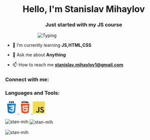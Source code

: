 <h1 align="center">Hello, I'm Stanislav Mihaylov</h1>
<h3 align="center">Just started with my JS course</h3>
<img align="right" alt="Typing" width="400" src="http://www.reactiongifs.com/r/ktpng.gif">

<p align="left"> <a href="https://twitter.com/" target="blank"><img src="https://img.shields.io/twitter/follow/?logo=twitter&style=for-the-badge" alt="" /></a> </p>

- 🌱 I’m currently learning **JS,HTML,CSS**

- 💬 Ask me about **Anything**

- 📫 How to reach me **stanislav.mihaylov1@gmail.com**

<h3 align="left">Connect with me:</h3>
<p align="left">
</p>

<h3 align="left">Languages and Tools:</h3>
<p align="left"> <a href="https://www.w3schools.com/css/" target="_blank" rel="noreferrer"> <img src="https://raw.githubusercontent.com/devicons/devicon/master/icons/css3/css3-original-wordmark.svg" alt="css3" width="40" height="40"/> </a> <a href="https://www.w3.org/html/" target="_blank" rel="noreferrer"> <img src="https://raw.githubusercontent.com/devicons/devicon/master/icons/html5/html5-original-wordmark.svg" alt="html5" width="40" height="40"/> </a> <a href="https://developer.mozilla.org/en-US/docs/Web/JavaScript" target="_blank" rel="noreferrer"> <img src="https://raw.githubusercontent.com/devicons/devicon/master/icons/javascript/javascript-original.svg" alt="javascript" width="40" height="40"/> </a> </p>

<p><img align="left" src="https://github-readme-stats.vercel.app/api/top-langs?username=stan-mih&show_icons=true&locale=en&layout=compact" alt="stan-mih" /></p>

<p>&nbsp;<img align="center" src="https://github-readme-stats.vercel.app/api?username=stan-mih&show_icons=true&locale=en" alt="stan-mih" /></p>

<p><img align="center" src="https://github-readme-streak-stats.herokuapp.com/?user=stan-mih&" alt="stan-mih" /></p>
